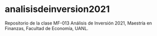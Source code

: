# analisisdeinversion2021
Repositorio de la clase MF-013 Análisis de Inversión 2021, Maestría en Finanzas, Facultad de Economía, UANL.
